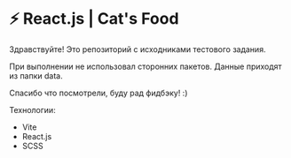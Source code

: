 # ⚡️ React.js | Cat's Food

Здравствуйте!
Это репозиторий с исходниками тестового задания.

При выполнении не использовал сторонних пакетов.
Данные приходят из папки data.

Спасибо что посмотрели, буду рад фидбэку! :)

Технологии:

-   Vite
-   React.js
-   SCSS
